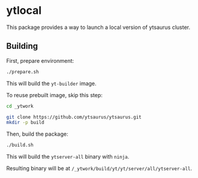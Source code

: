 # ytlocal

This package provides a way to launch a local version
of ytsaurus cluster.



## Building

First, prepare environment:

```bash
./prepare.sh
```

This will build the `yt-builder` image.

To reuse prebuilt image, skip this step:
```bash
cd _ytwork

git clone https://github.com/ytsaurus/ytsaurus.git
mkdir -p build
```

Then, build the package:

```bash
./build.sh
```

This will build the `ytserver-all` binary with `ninja`.

Resulting binary will be at `/_ytwork/build/yt/yt/server/all/ytserver-all`.
